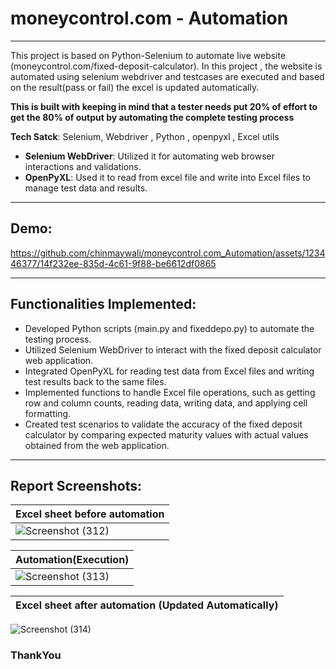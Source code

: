 # moneycontrol.com - Automation
-------

This project is based on Python-Selenium to automate live website (moneycontrol.com/fixed-deposit-calculator). In this project , the website is automated using selenium webdriver and testcases are executed and based on the result(pass or fail) the excel is updated automatically.

**This is built with keeping in mind that a tester needs put 20% of effort to get the 80% of output by automating the complete testing process**

**Tech Satck**: Selenium, Webdriver ,  Python , openpyxl ,  Excel utils
- **Selenium WebDriver**: Utilized it for automating web browser interactions and validations.
- **OpenPyXL**: Used it to read from excel file and write into Excel files to manage test data and results.

-------------
 
## Demo:
https://github.com/chinmaywali/moneycontrol.com_Automation/assets/123446377/14f232ee-835d-4c61-9f88-be6612df0865

----------

## Functionalities Implemented:
- Developed Python scripts (main.py and fixeddepo.py) to automate the testing process.
- Utilized Selenium WebDriver to interact with the fixed deposit calculator web application.
- Integrated OpenPyXL for reading test data from Excel files and writing test results back to the same files.
- Implemented functions to handle Excel file operations, such as getting row and column counts, reading data, writing data, and applying cell formatting.
- Created test scenarios to validate the accuracy of the fixed deposit calculator by comparing expected maturity values with actual values obtained from the web application.


-----
## Report Screenshots:

| Excel sheet before automation |
| ------- |
| ![Screenshot (312)](https://github.com/chinmaywali/moneycontrol.com_Automation/assets/123446377/2d04fee9-d5b7-4eaf-ab53-897b40626a4e) |


| Automation(Execution) |
| ------- |
| ![Screenshot (313)](https://github.com/chinmaywali/moneycontrol.com_Automation/assets/123446377/14840652-1986-47d5-83f4-1c4027089219) |


| Excel sheet after automation (Updated Automatically)|
| ------- |
![Screenshot (314)](https://github.com/chinmaywali/moneycontrol.com_Automation/assets/123446377/3f708dff-eea1-4e18-9290-214d1b25c156)

### ThankYou


















